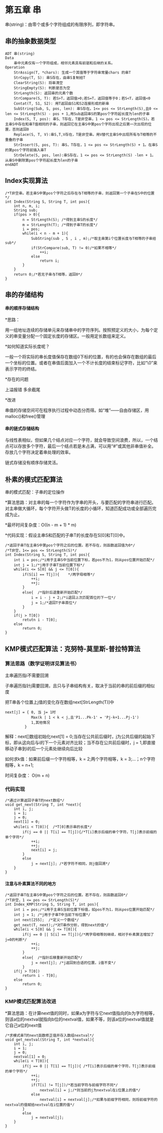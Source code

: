 # 第五章 串
串(string)：由零个或多个字符组成的有限序列，即字符串。

## 串的抽象数据类型

	ADT 串(string)
	Data 
		串中元素仅有一个字符组成，相邻元素具有前驱和后继的关系。
	Operation 
		StrAssign(T, *chars): 生成一个其值等于字符串常量chars 的串T
		StrCopy(T, S): 串S存在，由串S复制给T
		ClearString(S): 将串清空
		StringEmpty(S): 判断是否为空
		StrLength(S): 返回串的元素个数
		StrCompare(S, T): 若S>T，返回值>0;若S=T，返回值等于0；若S<T，返回值<0
		Contat(T, S1, S2): 用T返回由S1和S2连接形成的新串
		SubString(Sub, S, pos, len): 串S存在。1<= pos <= StrLength(S),且0 <= len <= StrLength(S) - pos + 1,用Sub返回串S的第pos个字符起长度为len的子串
		Index(S, T, pos): 串S、T存在，T是非空串，1 <= pos <= StrLength(S)。若主串S中存在和串T值相同的子串，则返回它在主串S中第pos个字符出现之后第一次出现的位置，否则返回0
		Replace(S, T, V):串S,T,V存在，T是非空串。用V替代主串S中出现所有与T相等的不重叠的子串
		StrInsert(S, pos, T): 串S，T存在，1 <= pos <= StrLength(S) + 1。在串S的第pos个字符前插入串T
		StrDelete(S, pos, len):串S存在，1 <= pos <= StrLength(S) -len + 1。从串S中删除第pos个字符起长度为len的子串
	endADT

## Index实现算法

	/*T非空串。若主串S中第pos个字符之后存在与T相等的子串，则返回第一个子串在S中的位置*/
	int Index(String S, String T, int pos){
		int n, m, i;
		String sub;
		if(pos > 0){
			n = StrLength(S); /*得到主串S的长度*/
			m = StrLength(T); /*得到子串T的长度*/
			i = pos;
			while(i < n - m + 1){
				SubString(sub , S , i , m);/*取主串第i个位置长度与T相等的子串给sub*/
				if(StrCompare(sub, T) != 0)/*如果不相等*/
					++i;
				else 
					return i;
			}
		}
		return 0;/*若无子串与T相等，返回0*/
	}


## 串的存储结构

#### 串的顺序存储结构
*思路：

用一组地址连续的存储单元来存储串中的字符序列。按照预定义的大小，为每个定义的串变量分配一个固定长度的存储区。一般用定长数组来定义。

*如何知道实际长度呢？ 

一般一个将实际的串长度值保存在数组0下标的位置，有的也会保存在数组的最后一个坐标的位置。或者在串值后面加入一个不计长度的结束标记字符，比如“\0”来表示字符的终结。

*存在的问题

上溢报错  多余截尾

*改进

串值的存储空间可在程序执行过程中动态分而得。如“堆”——自由存储区，用malloc()和free()管理

#### 串的链式存储结构
与线性表相似，但如果几个结点对应一个字符，就会导致空间浪费，所以，一个结点可以存放多个字符，最后一个结点若是未占满，可以用“#”或其他非串值补全。存放几个字符决定着串处理的效率。

链式存储没有顺序存储灵活。

## 朴素的模式匹配算法
串的模式匹配：子串的定位操作

*算法思路：对主串的每一个字符作为字串的开头，与要匹配的字符串进行匹配。对主串做大循环，每个字符开头做T的长度的小循环，知道匹配成功或全部遍历完成为止。

*最坏时间复杂度：O((n - m + 1) * m) 

*代码实现：假设主串S和匹配的子串T的长度存在S[0]和T[0]中。

	/*返回子串T在主串S中第pos个字符之后的位置。若不存在，则函数返回值为0*/
	/*T非空，1<= pos <= StrLength(S)*/
	int Index(String S, String T, int pos){
		int i = pos;/*i用于主串S中当前位置下标，若pos不为1，则从pos位置开始匹配*/
		int j = 1;/*j用于子串T当前位置下标*/
		while(i <= S[0] && j <= T[0]){
			if(S[i] == T[j]){    */两字母相等*/
				++i;
				++j;
			}
			else{  /*指针后退重新开始匹配*/
				i = i - j + 2;/*i退回上次匹配首位的下一位*/
				j = 1;/*退回T子串首位*/
			}
		}
		if(j > T[0])
			retutn i - T[0];
		else 
			return 0;
	}		



## KMP模式匹配算法：克努特-莫里斯-普拉特算法

### 算法思路（数学证明详见算法书）
主串遍历指i不需要回溯

子串遍历指针j需要回溯，且只与子串结构有关，取决于当前的串的前后缀的相似度

把T串各个位置上j值的变化存在数组next[StrLength(T)]中

	next[j] = { 0, 当 j= 1时
				Max(k | 1 < k < j,且'P1...Pk-1' = 'Pj-k+1...Pj-1')
				1,其他情况
			 }

解释：next[]数组初始化next[1] = 0;当存在公共前后缀时，j为公共后缀的起始下标，即从这向后与i的下一个元素对齐比较；当不存在公共前后缀时，j = 1,即直接移动子串到i的后一个元素处继续向后比较

如何求k值：如果前后缀一个字符相等，k = 2;两个字符相等，k = 3;...；n个字符相等，k = n+1;

时间复杂度： O(m + n)


### 代码实现

	/*通过计算返回子串T的next数组*/
	void get_next(String T, int *next){
		int i, j;
		i = 1;
		j = 0;
		next[1] = 0;
		while(i < T[0]){  /*T[0]表示串的长度*/
			if(j == 0 || T[i] == T[j]){/*T[i]表示后缀的单个字符，T[j]表示前缀的单个字符*/
				++i;
				++j;
				next[i] = j;
			}
			else
				j = next[j]; /*若字符不相同，则j值回溯*/
		}
	}

#### 注意与朴素算法不同的地方

	/*返回子串T在主串S中第pos个字符之后的位置。若不存在，则函数返回0*/
	/*T非空，1 <= pos <= StrLength(S)*/
	int Index_KMP(String S, String T, int pos){
		int i = pos;/*i用于主串S当前位置下标值，如pos不为1，则从pos位置开始匹配*/
		int j = 1; /*j用于子串T中当前下标位置*/
		int next[255];  /*定义一个数组*/
		get_next(T, next);/*对T串作分析，得到next的值*/
		while(i < S[0] && j <= T[0]){
			if(j == 0 || S[i] == T[j]){/*两字母相等则继续，相对于朴素算法增加了j=0的判断*/
				++i;
				++j;
			}
			else{  /*指针后移重新开始匹配*/
				j = next[j]; /*j返回到合适的位置，i值不变*/
			}
		if(j > T[0])
			return i - T[0];
		else 
			return 0;
	}


### KMP模式匹配算法改进
*算法思路：在计算next值的同时，如果a为字符与它next值指向的b为字符相等，则该a位的nextval就指向b位的nextval值，如果不等，则该a位的nextval值就是它自己a位的next值

	/*求模式串T的next函数修正值并存入数组nextval*/
	void get_nextval(String T, int *nextval){
		int i, j;
		i = 1;
		j = 0;
		nextval[1] = 0;
		while(i < T[0]){
			if(j == 0 || T[1] == T[j]){ /*T[i]表示后缀的单个字符，T[j]表示前缀的单个字符*/
				++i;
				++j;
				if(T[i] != T[j])/*若当前字符与前缀字符不同*/
					nextval[i] = j;/*则当前的j为nextval在i位置上的值*/
				else 
					nextval[i] = nextval[j];/*如果与前缀字符相同，则将前缀字符的nextval的值赋给nextval在i位置的值*/
			}
			else
				j = nextval[j];
		}
	}

